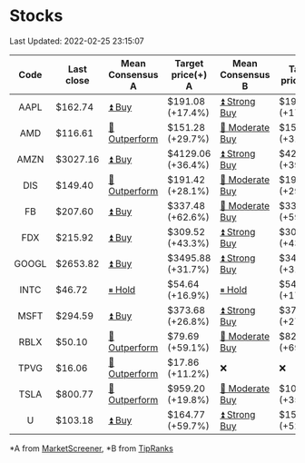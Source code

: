 # Stocks
Last Updated: 2022-02-25 23:15:07

|Code|Last close|Mean Consensus A|Target price(+) A|Mean Consensus B|Target price(+) B|
|:--:|-|-|-|-|-|
|AAPL|$162.74|[⏫ Buy](https://m.marketscreener.com/quote/stock/-4849/)|$191.08 (+17.4%)|[⏫ Strong Buy](https://www.tipranks.com/stocks/aapl/forecast)|$193.32 (+17.27%)|
|AMD|$116.61|[🔼 Outperform](https://m.marketscreener.com/quote/stock/-19475876/)|$151.28 (+29.7%)|[🔼 Moderate Buy](https://www.tipranks.com/stocks/amd/forecast)|$154.28 (+31.75%)|
|AMZN|$3027.16|[⏫ Buy](https://m.marketscreener.com/quote/stock/-12864605/)|$4129.06 (+36.4%)|[⏫ Strong Buy](https://www.tipranks.com/stocks/amzn/forecast)|$4207.87 (+39.00%)|
|DIS|$149.40|[🔼 Outperform](https://m.marketscreener.com/quote/stock/-4842/)|$191.42 (+28.1%)|[🔼 Moderate Buy](https://www.tipranks.com/stocks/dis/forecast)|$193.89 (+29.78%)|
|FB|$207.60|[⏫ Buy](https://m.marketscreener.com/quote/stock/-10547141/)|$337.48 (+62.6%)|[🔼 Moderate Buy](https://www.tipranks.com/stocks/fb/forecast)|$332.14 (+59.48%)|
|FDX|$215.92|[⏫ Buy](https://m.marketscreener.com/quote/stock/-12585/)|$309.52 (+43.3%)|[⏫ Strong Buy](https://www.tipranks.com/stocks/fdx/forecast)|$309.07 (+43.14%)|
|GOOGL|$2653.82|[⏫ Buy](https://m.marketscreener.com/quote/stock/-24203373/)|$3495.88 (+31.7%)|[⏫ Strong Buy](https://www.tipranks.com/stocks/googl/forecast)|$3498.71 (+31.84%)|
|INTC|$46.72|[⏸ Hold](https://m.marketscreener.com/quote/stock/-4829/)|$54.64 (+16.9%)|[⏸ Hold](https://www.tipranks.com/stocks/intc/forecast)|$54.55 (+17.77%)|
|MSFT|$294.59|[⏫ Buy](https://m.marketscreener.com/quote/stock/-4835/)|$373.68 (+26.8%)|[⏫ Strong Buy](https://www.tipranks.com/stocks/msft/forecast)|$375.22 (+27.37%)|
|RBLX|$50.10|[🔼 Outperform](https://m.marketscreener.com/quote/stock/-117793644/)|$79.69 (+59.1%)|[🔼 Moderate Buy](https://www.tipranks.com/stocks/rblx/forecast)|$82.90 (+69.95%)|
|TPVG|$16.06|[🔼 Outperform](https://m.marketscreener.com/quote/stock/-15933327/)|$17.86 (+11.2%)|❌|❌|
|TSLA|$800.77|[🔼 Outperform](https://m.marketscreener.com/quote/stock/-6344549/)|$959.20 (+19.8%)|[🔼 Moderate Buy](https://www.tipranks.com/stocks/tsla/forecast)|$1093.00 (+35.82%)|
|U|$103.18|[⏫ Buy](https://m.marketscreener.com/quote/stock/-112492634/)|$164.77 (+59.7%)|[⏫ Strong Buy](https://www.tipranks.com/stocks/u/forecast)|$157.71 (+52.85%)|


*A from [MarketScreener](https://www.marketscreener.com), *B from [TipRanks](https://www.tipranks.com)
